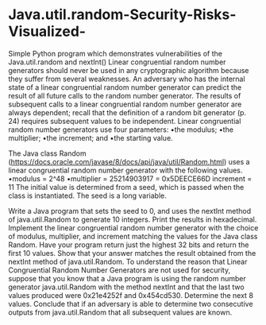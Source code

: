 # Java.util.random-Security-Risks-Visualized-
Simple Python program which demonstrates vulnerabilities of the Java.util.random and nextInt()
Linear congruential random number generators should never be used in any cryptographic
algorithm because they suffer from several weaknesses. An adversary who has the internal
state of a linear congruential random number generator can predict the result of all future calls
to the random number generator. The results of subsequent calls to a linear congruential
random number generator are always dependent; recall that the definition of a random bit
generator (p. 24) requires subsequent values to be independent.
Linear congruential random number generators use four parameters:
•the modulus;
•the multiplier;
•the increment; and
•the starting value.

The Java class Random (https://docs.oracle.com/javase/8/docs/api/java/util/Random.html)
uses a linear congruential random number generator with the following values.
•modulus = 2^48
•multiplier = 25214903917 = 0x5DEECE66D
increment = 11
The initial value is determined from a seed, which is passed when the class is instantiated. The
seed is a long variable.


Write a Java program that sets the seed to 0, and uses the nextInt method of
java.util.Random to generate 10 integers. Print the results in hexadecimal.
Implement the linear congruential random number generator with the choice of modulus,
multiplier, and increment matching the values for the Java class Random. Have your program
return just the highest 32 bits and return the first 10 values. Show that your answer matches
the result obtained from the nextInt method of java.util.Random.
To understand the reason that Linear Congruential Random Number Generators are not used
for security, suppose that you know that a Java program is using the random number generator
java.util.Random with the method nextInt and that the last two values produced were
0x21e4252f and 0x454cd530. Determine the next 8 values. Conclude that if an adversary
is able to determine two consecutive outputs from java.util.Random that all subsequent
values are known.
